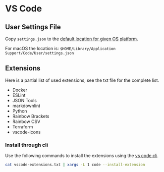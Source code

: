 # VS Code

## User Settings File

Copy `settings.json` to the [default location for given OS platform](https://code.visualstudio.com/docs/getstarted/settings#_settings-file-locations).

For macOS the location is:  `$HOME/Library/Application Support/Code/User/settings.json`

## Extensions

Here is a partial list of used extensions, see the txt file for the complete list.

- Docker
- ESLint
- JSON Tools
- markdownlint
- Python
- Rainbow Brackets
- Rainbow CSV
- Terraform
- vscode-icons

### Install through cli

Use the following commands to install the extensions using the [vs code cli](https://code.visualstudio.com/docs/editor/command-line#_working-with-extensions).

```bash
cat vscode-extensions.txt | xargs -L 1 code --install-extension
```
